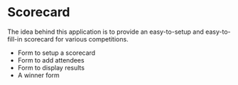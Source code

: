 # Scorecard

The idea behind this application is to provide an easy-to-setup and easy-to-fill-in scorecard for various competitions.

- Form to setup a scorecard
- Form to add attendees
- Form to display results
- A winner form
